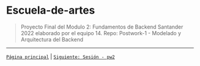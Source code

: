 # Escuela-de-artes

>Proyecto Final del Modulo 2: Fundamentos de Backend Santander 2022 elaborado por el equipo 14.
>Repo: Postwork-1 - Modelado y Arquitectura del Backend



-------
[`Página principal`](../../README.md) | [`Siguiente: Sesión - pw2`](../pw2/README.md)
